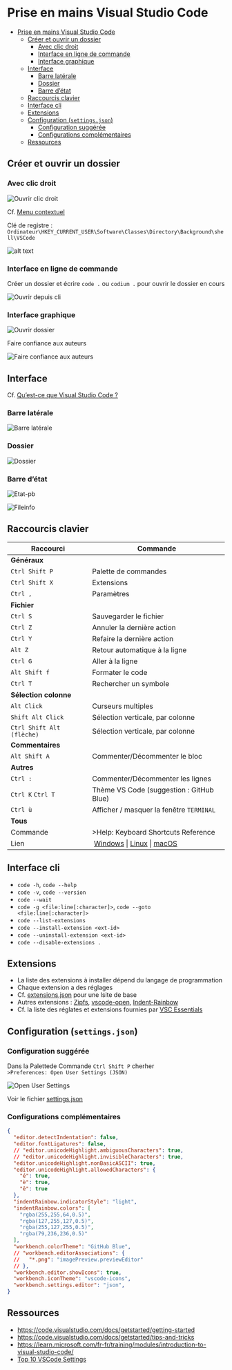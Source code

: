 # Prise en mains Visual Studio Code

- [Prise en mains Visual Studio Code](#prise-en-mains-visual-studio-code)
  - [Créer et ouvrir un dossier](#créer-et-ouvrir-un-dossier)
    - [Avec clic droit](#avec-clic-droit)
    - [Interface en ligne de commande](#interface-en-ligne-de-commande)
    - [Interface graphique](#interface-graphique)
  - [Interface](#interface)
    - [Barre latérale](#barre-latérale)
    - [Dossier](#dossier)
    - [Barre d’état](#barre-détat)
  - [Raccourcis clavier](#raccourcis-clavier)
  - [Interface cli](#interface-cli)
  - [Extensions](#extensions)
  - [Configuration (`settings.json`)](#configuration-settingsjson)
    - [Configuration suggérée](#configuration-suggérée)
    - [Configurations complémentaires](#configurations-complémentaires)
  - [Ressources](#ressources)

## Créer et ouvrir un dossier

### Avec clic droit

![Ouvrir clic droit](img/ouvrir-clic-droit.png)

Cf. [Menu contextuel](https://www.zebulon.fr/astuces/pratique/ajouter-nimporte-quel-raccourci-au-menu-contextuel-de-windows.html>)

Clé de registre : `Ordinateur\HKEY_CURRENT_USER\Software\Classes\Directory\Background\shell\VSCode`

![alt text](img/menu-contextuel.png)

### Interface en ligne de commande

Créer un dossier et écrire `code .` ou `codium .` pour ouvrir le dossier en cours

![Ouvrir depuis cli](img/ouvrir-cli.png)

### Interface graphique

![Ouvrir dossier](img/ouvrir-dossier.png)

Faire confiance aux auteurs

![Faire confiance aux auteurs](img/trust.png)

## Interface

Cf. [Qu’est-ce que Visual Studio Code ?](https://learn.microsoft.com/fr-fr/training/modules/introduction-to-visual-studio-code/2-what-is-visual-studio-code)

### Barre latérale

![Barre latérale](img/sidebar.png)

### Dossier

![Dossier](img/dossier.png)

### Barre d’état

![Etat-pb](img/etat-pb.png)

![Fileinfo](img/fileinfo.png)

## Raccourcis clavier

| Raccourci             | Commande                         |
|-----------------------|----------------------------------|
| **Généraux**          |                                  |
| `Ctrl Shift P`            | Palette de commandes             |
| `Ctrl Shift X`            | Extensions                       |
| `Ctrl ,`              | Paramètres                       |
| **Fichier**           |                                  |
| `Ctrl S`              | Sauvegarder le fichier           |
| `Ctrl Z`              | Annuler la dernière action       |
| `Ctrl Y`              | Refaire la dernière action       |
| `Alt Z`               | Retour automatique à la ligne    |
| `Ctrl G`              | Aller à la ligne                 |
| `Alt Shift f`             | Formater le code                 |
| `Ctrl T`              | Rechercher un symbole            |
| **Sélection colonne** |                                  |
| `Alt Click`           | Curseurs multiples               |
| `Shift Alt Click`         | Sélection verticale, par colonne |
| `Ctrl Shift Alt (flèche)`         | Sélection verticale, par colonne |
| **Commentaires**                 |                                          |
| `Alt Shift A`         | Commenter/Décommenter le bloc            |
| **Autres**                  |                                          |
| `Ctrl :`          | Commenter/Décommenter les lignes         |
| `Ctrl K` `Ctrl T` | Thème VS Code (suggestion : GitHub Blue) |
| `Ctrl ù`          | Afficher / masquer la fenêtre `TERMINAL` |
| **Tous** | |
| Commande | >Help: Keyboard Shortcuts Reference |
| Lien | [Windows](https://code.visualstudio.com/shortcuts/keyboard-shortcuts-windows.pdf) \| [Linux](https://code.visualstudio.com/shortcuts/keyboard-shortcuts-linux.pdf ) \|  [macOS](https://code.visualstudio.com/shortcuts/keyboard-shortcuts-macos.pdf) |

## Interface cli

- `code -h`, `code --help`
- `code -v`, `code --version`
- `code --wait`
- `code -g <file:line[:character]>`, `code --goto <file:line[:character]>`
- `code --list-extensions`
- `code --install-extension <ext-id>`
- `code --uninstall-extension <ext-id>`
- `code --disable-extensions .`

<!-- - Shell `cat extensions.txt | xargs -L 1 echo code --install-extension`
- Powershell `type extensions.txt | % { "code --install-extension $_" }` -->

## Extensions

- La liste des extensions à installer dépend du langage de programmation
- Chaque extension a des réglages
- Cf. [extensions.json](.vscode/extensions.json) pour une lsite de base
- Autres extensions : [Zipfs](https://marketplace.visualstudio.com/items?itemName=arcanis.vscode-zipfs), [vscode-open](https://marketplace.visualstudio.com/items?itemName=sandcastle.vscode-open), [Indent-Rainbow](https://marketplace.visualstudio.com/items?itemName=oderwat.indent-rainbow)
- Cf. la liste des réglates et extensions fournies par [VSC Essentials](https://marketplace.visualstudio.com/items?itemName=Gydunhn.vsc-essentials)

## Configuration (`settings.json`)

### Configuration suggérée

Dans la Palettede Commande `Ctrl Shift P` cherher  
     `>Preferences: Open User Settings (JSON)`

![Open User Settings](img/openUserSettings.png)

Voir le fichier [settings.json](.vscode/settings.json)

### Configurations complémentaires

```json
{
  "editor.detectIndentation": false,
  "editor.fontLigatures": false,
  // "editor.unicodeHighlight.ambiguousCharacters": true,
  // "editor.unicodeHighlight.invisibleCharacters": true,
  "editor.unicodeHighlight.nonBasicASCII": true,
  "editor.unicodeHighlight.allowedCharacters": {
    "é": true,
    "è": true,
    "ê": true
  },
  "indentRainbow.indicatorStyle": "light",
  "indentRainbow.colors": [
    "rgba(255,255,64,0.5)",
    "rgba(127,255,127,0.5)",
    "rgba(255,127,255,0.5)",
    "rgba(79,236,236,0.5)"
  ],
  "workbench.colorTheme": "GitHub Blue",
  // "workbench.editorAssociations": {
  //   "*.png": "imagePreview.previewEditor"
  // },
  "workbench.editor.showIcons": true,
  "workbench.iconTheme": "vscode-icons",
  "workbench.settings.editor": "json",
}
```

## Ressources

- <https://code.visualstudio.com/docs/getstarted/getting-started>
- <https://code.visualstudio.com/docs/getstarted/tips-and-tricks>
- <https://learn.microsoft.com/fr-fr/training/modules/introduction-to-visual-studio-code/>
- [Top 10 VSCode Settings](https://dev.to/bhagatparwinder/top-10-vs-code-settings-1bkm)
